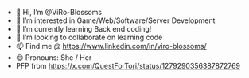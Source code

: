 - 👋 Hi, I’m @ViRo-Blossoms
- 👀 I’m interested in Game/Web/Software/Server Development
- 🌱 I’m currently learning Back end coding!
- 💞️ I’m looking to collaborate on learning code
- 📫 Find me @ https://www.linkedin.com/in/viro-blossoms/
- 😄 Pronouns: She / Her
- PFP from https://x.com/QuestForTori/status/1279290356387872769
